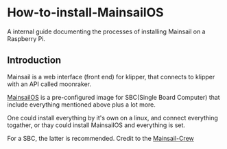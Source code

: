 # How-to-install-MainsailOS
A internal guide documenting the processes of installing Mainsail on a Raspberry Pi.
## Introduction
Mainsail is a web interface (front end) for klipper, that connects to klipper with an API called moonraker.

[MainsailOS](https://github.com/mainsail-crew/MainsailOS) is a pre-configured image for SBC(Single Board Computer) that include everything mentioned above plus a lot more.

One could install everything by it's own on a linux, and connect everything togather, or thay could install MainsailOS and everything is set.

For a SBC, the latter is recommended. Credit to the [Mainsail-Crew](https://github.com/mainsail-crew)
